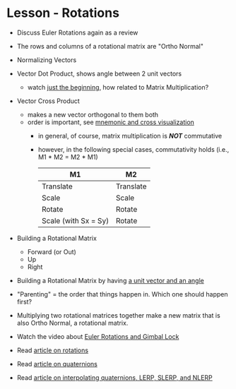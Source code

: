 Lesson - Rotations
================

* Discuss Euler Rotations again as a review
* The rows and columns of a rotational matrix are "Ortho Normal"
* Normalizing Vectors
* Vector Dot Product, shows angle between 2 unit vectors
  * watch [just the beginning](http://www.youtube.com/watch?v=98C7iv8OcnI), how related to Matrix Multiplication?
* Vector Cross Product
  * makes a new vector orthogonal to them both
  * order is important, see [mnemonic and cross visualization](http://en.wikipedia.org/wiki/Cross_product)
    * in general, of course, matrix multiplication is **_NOT_** commutative
    * however, in the following special cases, commutativity holds (i.e., M1 * M2 = M2 * M1)

      | M1                   | M2        |
      |----------------------|-----------|
      | Translate            | Translate |
      | Scale                | Scale     |
      | Rotate               | Rotate    |
      | Scale (with Sx = Sy) | Rotate    |

* Building a Rotational Matrix
  * Forward (or Out)
  * Up
  * Right
* Building a Rotational Matrix by having [a unit vector and an angle](http://en.wikipedia.org/wiki/Rotation_matrix#Rotation_matrix_from_axis_and_angle)
* "Parenting" = the order that things happen in. Which one should happen first?
* Multiplying two rotational matrices together make a new matrix that is also Ortho Normal, a rotational matrix.
* Watch the video about [Euler Rotations and Gimbal Lock](http://www.youtube.com/watch?v=zc8b2Jo7mno)
* Read [article on rotations](http://www.fastgraph.com/makegames/3drotation/)
* Read [article on quaternions](http://www.cprogramming.com/tutorial/3d/quaternions.html)
* Read [article on interpolating quaternions, LERP, SLERP, and NLERP](http://keithmaggio.wordpress.com/2011/02/15/math-magician-lerp-slerp-and-nlerp/)
